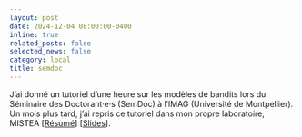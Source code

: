 ```yaml
---
layout: post
date: 2024-12-04 08:00:00-0400
inline: true
related_posts: false
selected_news: false
category: local
title: semdoc
---
```

J’ai donné un tutoriel d’une heure sur les modèles de bandits lors du Séminaire des Doctorant·e·s (SemDoc) à l’IMAG (Université de Montpellier). Un mois plus tard, j’ai repris ce tutoriel dans mon propre laboratoire, MISTEA \[<a href="https://imag.umontpellier.fr/sem/seance/descriptif/5505_S%C3%A9minaire%20des%20Doctorant%C2%B7e%C2%B7s/">Résumé</a>] \[<a href="https://victorthuot.github.io/assets/pdf/slides_semdoc_dec2024.pdf">Slides</a>].

